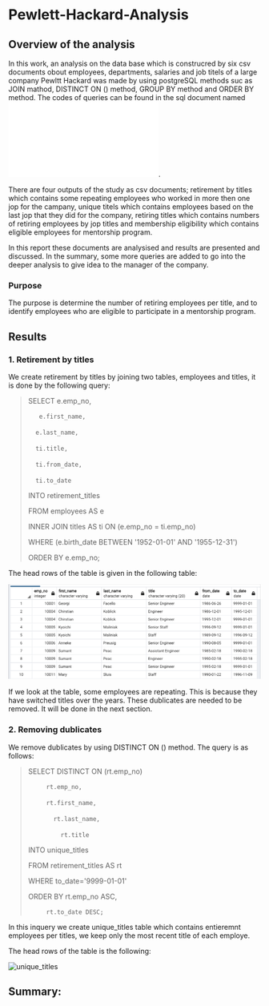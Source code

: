 # Pewlett-Hackard-Analysis
## Overview of the analysis 

In this work, an analysis on the data base which is construcred by six csv documents obout employees, departments, salaries and job titels of a large company Pewltt Hackard was made by using postgreSQL methods suc as JOIN mathod, DISTINCT ON () method, GROUP BY method and ORDER BY method. The codes of queries can be found in the sql document named ![Employee_Database_challenge](Queries/Employee_Database_challenge.sql).

There are four outputs of the study as csv documents; retirement by titles which contains some repeating employees who worked in more then one jop for the campany, unique titels which contains employees based on the last jop that they did for the company, retiring titles which contains numbers of retiring employees by jop titles and membership eligibility which contains eligible employees for mentorship program.

In this report these documents are analysised and results are presented and discussed. In the summary, some more queries are added to go into the deeper 
analysis to give idea to the manager of the company.

### Purpose

The purpose is determine the number of retiring employees per title, and to identify employees who are eligible to participate in a mentorship program.

## Results

### 1. Retirement by titles 
We create retirement by titles by joining two tables, employees and titles, it is done by the following query:

> SELECT  e.emp_no,
> 
>        e.first_name,
>        
>       e.last_name,
>		
>       ti.title,
>       
>       ti.from_date,
>      
>       ti.to_date  
>            
> INTO retirement_titles
>     
> FROM employees AS e
>      
> INNER JOIN titles AS ti  ON (e.emp_no = ti.emp_no)
> 
> WHERE (e.birth_date BETWEEN '1952-01-01' AND '1955-12-31')
> 
> ORDER BY e.emp_no;

The head rows of the table is given in the following table:

![](Resources/retirement_titles.png)

If we look at the table, some employees are repeating. This is because they have switched titles over the years.
These dublicates are needed to be removed. It will be done in the next section.

### 2. Removing dublicates

We remove dublicates by using DISTINCT ON () method. The query is as follows:

> SELECT DISTINCT ON (rt.emp_no)
> 
>          rt.emp_no,
>          
>          rt.first_name,
>          
>	         rt.last_name,
>	         
>		       rt.title
>		       
> INTO unique_titles	
> 	  
> FROM retirement_titles AS rt
> 
> WHERE to_date='9999-01-01'
> 
> ORDER BY rt.emp_no ASC,
> 
>          rt.to_date DESC;

In this inquery we create unique_titles table which contains entieremnt employees per titles, we keep only the most recent title of each employe.

The head rows of the table is the following:

![unique_titles](https://user-images.githubusercontent.com/99373486/162656277-80930f89-9013-411a-9996-3040c72efce5.png)

## Summary:
